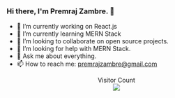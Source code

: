 ### Hi there, I'm Premraj Zambre. 👋

<!--
**premrajzambre/premrajzambre** is a ✨ _special_ ✨ repository because its `README.md` (this file) appears on your GitHub profile.

Here are some ideas to get you started:-->

- 🔭 I’m currently working on React.js
- 🌱 I’m currently learning MERN Stack
- 👯 I’m looking to collaborate on open source projects.
- 🤔 I’m looking for help with MERN Stack.
- 💬 Ask me about everything.
- 📫 How to reach me: premrajzambre@gmail.com 
<!-- - 😄 Pronouns: ...
- ⚡ Fun fact: ...
-->

<p align="center"> 
  Visitor Count<br>
  <img src="https://profile-counter.glitch.me/premrajzambre/count.svg" />
</p>
